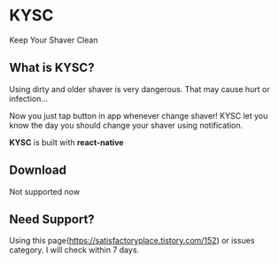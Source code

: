 # KYSC
Keep Your Shaver Clean

## What is KYSC?
Using dirty and older shaver is very dangerous.
That may cause hurt or infection...

Now you just tap button in app whenever change shaver!
KYSC let you know the day you should change your shaver using notification.

**KYSC** is built with **react-native**

## Download
Not supported now

## Need Support?
Using this page(<https://satisfactoryplace.tistory.com/152>) or issues category.
I will check within 7 days.
